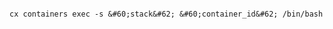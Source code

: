 <!-- layout:code post: 1900-01-21-docker-troubleshooting_troubleshooting-a-contain -->

```

cx containers exec -s &#60;stack&#62; &#60;container_id&#62; /bin/bash

```
